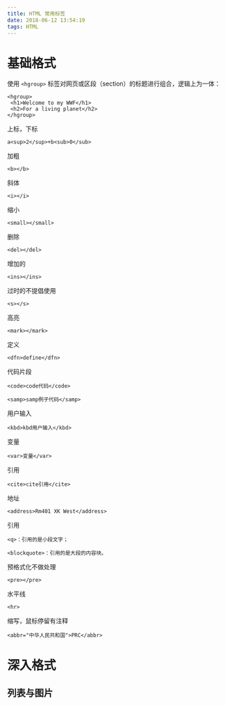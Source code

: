 ```yaml
---
title: HTML 常用标签
date: 2018-06-12 13:54:19
tags: HTML
---
```

# 基础格式
使用 `<hgroup>` 标签对网页或区段（section）的标题进行组合，逻辑上为一体：
```
<hgroup>
 <h1>Welcome to my WWF</h1>
 <h2>For a living planet</h2>
</hgroup>
```

上标，下标
```
a<sup>2</sup>+b<sub>0</sub>
```

加粗
```
<b></b>
```
 
斜体
```
<i></i>
```

缩小
```
<small></small>
```

删除
```
<del></del>
```

增加的
```
<ins></ins>
```

过时的不提倡使用
```
<s></s>
```

高亮
```
<mark></mark>
```

定义
```
<dfn>define</dfn>
```

代码片段
```
<code>code代码</code>

<samp>samp例子代码</samp>
```

用户输入
```
<kbd>kbd用户输入</kbd>
```

变量
```
<var>变量</var>
```

引用
```
<cite>cite引用</cite>
```

地址
```
<address>Rm401 XK West</address>
```

引用
```
<q>：引用的是小段文字；

<blockquote>：引用的是大段的内容块。
```

预格式化不做处理
```
<pre></pre>
```

水平线
```
<hr>
```

缩写，鼠标停留有注释
```
<abbr="中华人民共和国">PRC</abbr>
```

# 深入格式
## 列表与图片
